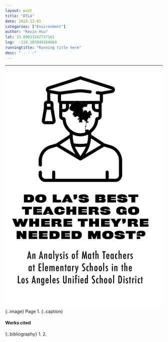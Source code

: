 ```yaml
---
layout: post
title: "DTLA"
date: 2023-12-01
categories: ["Environment"]
author: "Kevin Hsu"
lat: 33.89623242737161 
lng:  -118.187049164669
runningtitle: "Running title here"
desc: " - - -"
---
```

 - - -
 
![Zine1](images/Brown1.png)
   {:.image}
Page 1.
   {:.caption}
 


#### Works cited

{:.bibliography}
1. 
2. 
